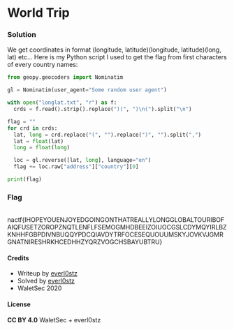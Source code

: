 # World Trip

### Solution

We get coordinates in format (longitude, latitude)(longitude, latitude)(long, lat) etc...
Here is my Python script I used to get the flag from first characters of every country names:

```python
from geopy.geocoders import Nominatim

gl = Nominatim(user_agent="Some random user agent")

with open("longlat.txt", "r") as f:
  crds = f.read().strip().replace(")(", ")\n(").split("\n")

flag = ""
for crd in crds:
  lat, long = crd.replace("(", "").replace(")", "").split(",")
  lat = float(lat)
  long = float(long)

  loc = gl.reverse([lat, long], language="en")
  flag += loc.raw["address"]["country"][0]

print(flag)
```

### Flag

​	nactf{IHOPEYOUENJOYEDGOINGONTHATREALLYLONGGLOBALTOURIBOFAIQFUSETZOROPZNQTLENFLFSEMOGMHDBEEIZOIUOCGSLCDYMQYIRLBZKNHHFGBPDIVNBUQQYPDCQIAVDYTRFOCESEQUOUUMSKYJOVKVJGMRGNATNIRESHRKHCEDHHZYQRZVOGCHSBAYUBTRU}

#### Credits

- Writeup by [everl0stz](https://ctftime.org/user/85858)
- Solved by [everl0stz](https://ctftime.org/user/85858)
- WaletSec 2020

#### License

**CC BY 4.0** WaletSec + everl0stz
